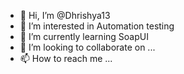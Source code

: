 - 👋 Hi, I’m @Dhrishya13
- 👀 I’m interested in Automation testing
- 🌱 I’m currently learning SoapUI
- 💞️ I’m looking to collaborate on ...
- 📫 How to reach me ...

<!---
Dhrishya13/Dhrishya13 is a ✨ special ✨ repository because its `README.md` (this file) appears on your GitHub profile.
You can click the Preview link to take a look at your changes.
--->
